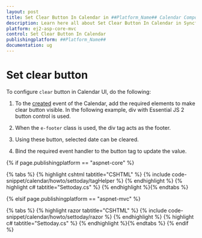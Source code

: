 ```yaml
---
layout: post
title: Set Clear Button In Calendar in ##Platform_Name## Calendar Component
description: Learn here all about Set Clear Button In Calendar in Syncfusion ##Platform_Name## Calendar component of Syncfusion Essential JS 2 and more.
platform: ej2-asp-core-mvc
control: Set Clear Button In Calendar
publishingplatform: ##Platform_Name##
documentation: ug
---
```



# Set clear button

To configure `clear` button in Calendar UI, do the following:

1. To the [created](https://help.syncfusion.com/cr/aspnetcore-js2/Syncfusion.EJ2.Calendars.Calendar.html#Syncfusion_EJ2_Calendars_Calendar_Created) event of the Calendar, add the required elements to make clear button visible. In the following example, div with Essential JS 2 button control is used.

2. When the `e-footer` class is used, the div tag acts as the footer.

3. Using these button, selected date can be cleared.

4. Bind the required event handler to the button tag to update the value.

{% if page.publishingplatform == "aspnet-core" %}

{% tabs %}
{% highlight cshtml tabtitle="CSHTML" %}
{% include code-snippet/calendar/howto/settoday/tagHelper %}
{% endhighlight %}
{% highlight c# tabtitle="Settoday.cs" %}
{% endhighlight %}{% endtabs %}

{% elsif page.publishingplatform == "aspnet-mvc" %}

{% tabs %}
{% highlight razor tabtitle="CSHTML" %}
{% include code-snippet/calendar/howto/settoday/razor %}
{% endhighlight %}
{% highlight c# tabtitle="Settoday.cs" %}
{% endhighlight %}{% endtabs %}
{% endif %}


